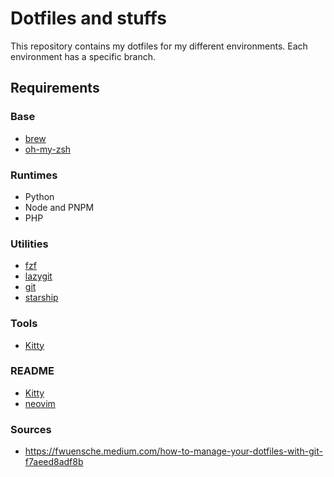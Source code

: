 # Dotfiles and stuffs
This repository contains my dotfiles for my different environments. Each environment has a specific branch.

## Requirements
### Base
- [brew](https://brew.sh/)
- [oh-my-zsh](https://ohmyz.sh/)

### Runtimes
- Python
- Node and PNPM
- PHP

### Utilities
- [fzf](https://github.com/junegunn/fzf)
- [lazygit](https://github.com/jesseduffield/lazygit)
- [git](https://git-scm.com/)
- [starship](https://starship.rs/)

### Tools
- [Kitty](https://sw.kovidgoyal.net/kitty/)

### README
- [Kitty](.config/kitty/README.md)
- [neovim](.config/nvim/README.md)

### Sources
- https://fwuensche.medium.com/how-to-manage-your-dotfiles-with-git-f7aeed8adf8b

